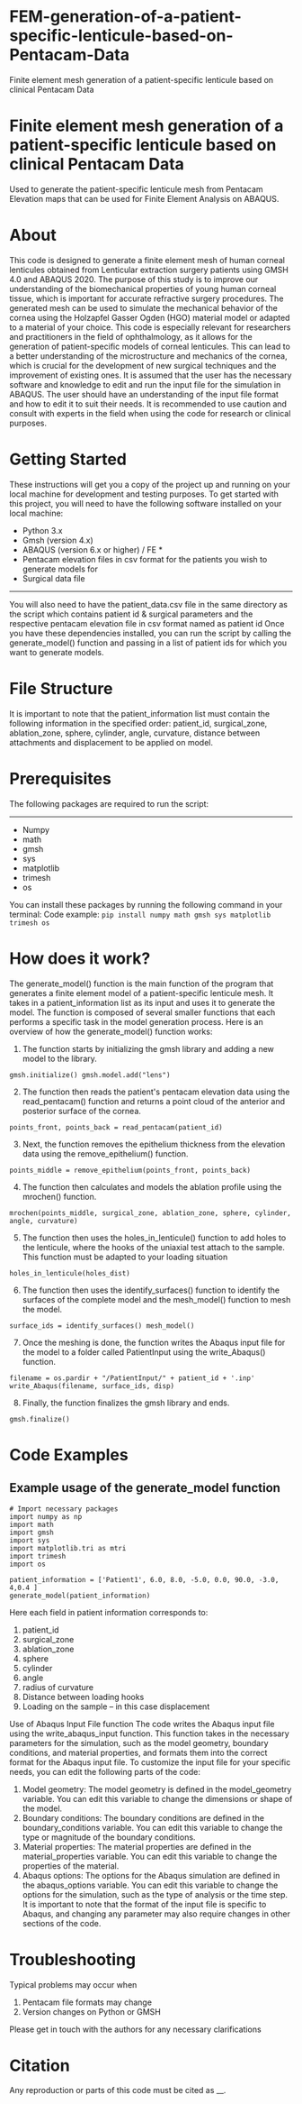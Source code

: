 # FEM-generation-of-a-patient-specific-lenticule-based-on-Pentacam-Data
Finite element mesh generation of a patient-specific lenticule based on clinical Pentacam Data

# Finite element mesh generation of a patient-specific lenticule based on clinical Pentacam Data

Used to generate the patient-specific lenticule mesh from Pentacam Elevation maps that can be used for Finite Element Analysis on ABAQUS.
# About
This code is designed to generate a finite element mesh of human corneal lenticules obtained from Lenticular extraction surgery patients using GMSH 4.0 and ABAQUS 2020. The purpose of this study is to improve our understanding of the biomechanical properties of young human corneal tissue, which is important for accurate refractive surgery procedures. The generated mesh can be used to simulate the mechanical behavior of the cornea using the Holzapfel Gasser Ogden (HGO) material model or adapted to a material of your choice.
This code is especially relevant for researchers and practitioners in the field of ophthalmology, as it allows for the generation of patient-specific models of corneal lenticules. This can lead to a better understanding of the microstructure and mechanics of the cornea, which is crucial for the development of new surgical techniques and the improvement of existing ones. 
It is assumed that the user has the necessary software and knowledge to edit and run the input file for the simulation in ABAQUS. The user should have an understanding of the input file format and how to edit it to suit their needs. It is recommended to use caution and consult with experts in the field when using the code for research or clinical purposes.

# Getting Started
These instructions will get you a copy of the project up and running on your local machine for development and testing purposes. 
To get started with this project, you will need to have the following software installed on your local machine:

*	Python 3.x
*	Gmsh (version 4.x)
*	ABAQUS (version 6.x or higher) / FE *
*	Pentacam elevation files in csv format for the patients you wish to generate models for
*	Surgical data file 
***
You will also need to have the patient_data.csv file in the same directory as the script which contains patient id & surgical parameters and the respective pentacam elevation file in csv format named as patient id
Once you have these dependencies installed, you can run the script by calling the generate_model() function and passing in a list of patient ids for which you want to generate models.
# File Structure
It is important to note that the patient_information list must contain the following information in the specified order: patient_id, surgical_zone, ablation_zone, sphere, cylinder, angle, curvature, distance between attachments and displacement to be applied on model.
# Prerequisites
The following packages are required to run the script:
***
*	Numpy 
*	math
*	gmsh
*	sys
*	matplotlib
*	trimesh
*	os

You can install these packages by running the following command in your terminal:
Code example: 
`pip install numpy math gmsh sys matplotlib trimesh os`

# How does it work?
The generate_model() function is the main function of the program that generates a finite element model of a patient-specific lenticule mesh. It takes in a patient_information list as its input and uses it to generate the model. The function is composed of several smaller functions that each performs a specific task in the model generation process.
Here is an overview of how the generate_model() function works:
1.	The function starts by initializing the gmsh library and adding a new model to the library.

`gmsh.initialize() gmsh.model.add("lens")`

2.	The function then reads the patient's pentacam elevation data using the read_pentacam() function and returns a point cloud of the anterior and posterior surface of the cornea.

`points_front, points_back = read_pentacam(patient_id)`

3.	Next, the function removes the epithelium thickness from the elevation data using the remove_epithelium() function.

`points_middle = remove_epithelium(points_front, points_back)`

4.	The function then calculates and models the ablation profile using the mrochen() function.

`mrochen(points_middle, surgical_zone, ablation_zone, sphere, cylinder, angle, curvature)`

5.	The function then uses the holes_in_lenticule() function to add holes to the lenticule, where the hooks of the uniaxial test attach to the sample. This function must be adapted to your loading situation

`holes_in_lenticule(holes_dist)`

6.	The function then uses the identify_surfaces() function to identify the surfaces of the complete model and the mesh_model() function to mesh the model.

`surface_ids = identify_surfaces() mesh_model()`

7.	Once the meshing is done, the function writes the Abaqus input file for the model to a folder called PatientInput using the write_Abaqus() function.

`filename = os.pardir + "/PatientInput/" + patient_id + '.inp' write_Abaqus(filename, surface_ids, disp)` 

8.	Finally, the function finalizes the gmsh library and ends.

`gmsh.finalize()`

# Code Examples

## Example usage of the generate_model function
```
# Import necessary packages
import numpy as np
import math
import gmsh
import sys
import matplotlib.tri as mtri
import trimesh
import os

patient_information = ['Patient1', 6.0, 8.0, -5.0, 0.0, 90.0, -3.0, 4,0.4 ]
generate_model(patient_information)
```


Here each field in patient information corresponds to: 
1.	patient_id 
2.	surgical_zone 
3.	ablation_zone 
4.	sphere 
5.	cylinder 
6.	angle 
7.	radius of curvature 
8.	Distance between loading hooks
9.	Loading on the sample – in this case displacement 

Use of Abaqus Input File function
The code writes the Abaqus input file using the write_abaqus_input function. This function takes in the necessary parameters for the simulation, such as the model geometry, boundary conditions, and material properties, and formats them into the correct format for the Abaqus input file.
To customize the input file for your specific needs, you can edit the following parts of the code:
1.	Model geometry: The model geometry is defined in the model_geometry variable. You can edit this variable to change the dimensions or shape of the model.
2.	Boundary conditions: The boundary conditions are defined in the boundary_conditions variable. You can edit this variable to change the type or magnitude of the boundary conditions.
3.	Material properties: The material properties are defined in the material_properties variable. You can edit this variable to change the properties of the material.
4.	Abaqus options: The options for the Abaqus simulation are defined in the abaqus_options variable. You can edit this variable to change the options for the simulation, such as the type of analysis or the time step.
It is important to note that the format of the input file is specific to Abaqus, and changing any parameter may also require changes in other sections of the code.
# Troubleshooting
Typical problems may occur when

1. Pentacam file formats may change
2. Version changes on Python or GMSH

Please get in touch with the authors for any necessary clarifications
# Citation
Any reproduction or parts of this code must be cited as __.
